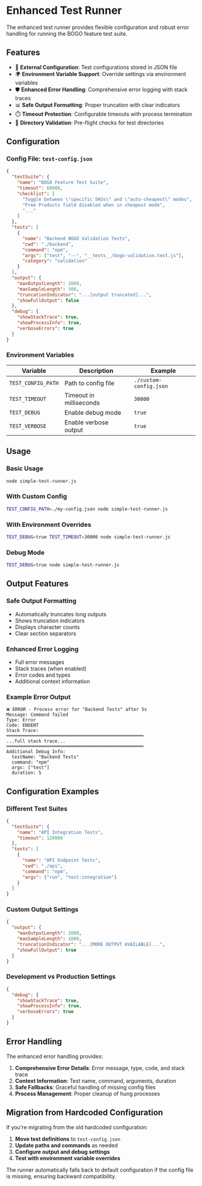 # Enhanced Test Runner

The enhanced test runner provides flexible configuration and robust error handling for running the BOGO feature test suite.

## Features

- 🔧 **External Configuration**: Test configurations stored in JSON file
- 🌍 **Environment Variable Support**: Override settings via environment variables
- 🛡️ **Enhanced Error Handling**: Comprehensive error logging with stack traces
- 📊 **Safe Output Formatting**: Proper truncation with clear indicators
- ⏱️ **Timeout Protection**: Configurable timeouts with process termination
- 📁 **Directory Validation**: Pre-flight checks for test directories

## Configuration

### Config File: `test-config.json`

```json
{
  "testSuite": {
    "name": "BOGO Feature Test Suite",
    "timeout": 60000,
    "checklist": [
      "Toggle between \"specific SKUs\" and \"auto-cheapest\" modes",
      "Free Products field disabled when in cheapest mode",
      "..."
    ]
  },
  "tests": [
    {
      "name": "Backend BOGO Validation Tests",
      "cwd": "./backend",
      "command": "npm",
      "args": ["test", "--", "__tests__/bogo-validation.test.js"],
      "category": "validation"
    }
  ],
  "output": {
    "maxOutputLength": 1000,
    "maxSampleLength": 500,
    "truncationIndicator": "...[output truncated]...",
    "showFullOutput": false
  },
  "debug": {
    "showStackTrace": true,
    "showProcessInfo": true,
    "verboseErrors": true
  }
}
```

### Environment Variables

| Variable | Description | Example |
|----------|-------------|---------|
| `TEST_CONFIG_PATH` | Path to config file | `./custom-config.json` |
| `TEST_TIMEOUT` | Timeout in milliseconds | `30000` |
| `TEST_DEBUG` | Enable debug mode | `true` |
| `TEST_VERBOSE` | Enable verbose output | `true` |

## Usage

### Basic Usage
```bash
node simple-test-runner.js
```

### With Custom Config
```bash
TEST_CONFIG_PATH=./my-config.json node simple-test-runner.js
```

### With Environment Overrides
```bash
TEST_DEBUG=true TEST_TIMEOUT=30000 node simple-test-runner.js
```

### Debug Mode
```bash
TEST_DEBUG=true node simple-test-runner.js
```

## Output Features

### Safe Output Formatting
- Automatically truncates long outputs
- Shows truncation indicators
- Displays character counts
- Clear section separators

### Enhanced Error Logging
- Full error messages
- Stack traces (when enabled)
- Error codes and types
- Additional context information

### Example Error Output
```
❌ ERROR - Process error for "Backend Tests" after 5s
Message: Command failed
Type: Error
Code: ENOENT
Stack Trace:
═══════════════════════════════════════════════════
...full stack trace...
═══════════════════════════════════════════════════
Additional Debug Info:
  testName: "Backend Tests"
  command: "npm"
  args: ["test"]
  duration: 5
```

## Configuration Examples

### Different Test Suites
```json
{
  "testSuite": {
    "name": "API Integration Tests",
    "timeout": 120000
  },
  "tests": [
    {
      "name": "API Endpoint Tests",
      "cwd": "./api",
      "command": "npm",
      "args": ["run", "test:integration"]
    }
  ]
}
```

### Custom Output Settings
```json
{
  "output": {
    "maxOutputLength": 2000,
    "maxSampleLength": 1000,
    "truncationIndicator": "...[MORE OUTPUT AVAILABLE]...",
    "showFullOutput": true
  }
}
```

### Development vs Production Settings
```json
{
  "debug": {
    "showStackTrace": true,
    "showProcessInfo": true,
    "verboseErrors": true
  }
}
```

## Error Handling

The enhanced error handling provides:

1. **Comprehensive Error Details**: Error message, type, code, and stack trace
2. **Context Information**: Test name, command, arguments, duration
3. **Safe Fallbacks**: Graceful handling of missing config files
4. **Process Management**: Proper cleanup of hung processes

## Migration from Hardcoded Configuration

If you're migrating from the old hardcoded configuration:

1. **Move test definitions** to `test-config.json`
2. **Update paths and commands** as needed
3. **Configure output and debug settings**
4. **Test with environment variable overrides**

The runner automatically falls back to default configuration if the config file is missing, ensuring backward compatibility.